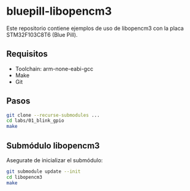 # bluepill-libopencm3

Este repositorio contiene ejemplos de uso de libopencm3 con la placa STM32F103C8T6 (Blue Pill).

## Requisitos

- Toolchain: arm-none-eabi-gcc
- Make
- Git

## Pasos

```bash
git clone --recurse-submodules ...
cd labs/01_blink_gpio
make
```

## Submódulo libopencm3

Asegurate de inicializar el submódulo:

```bash
git submodule update --init
cd libopencm3
make
```
